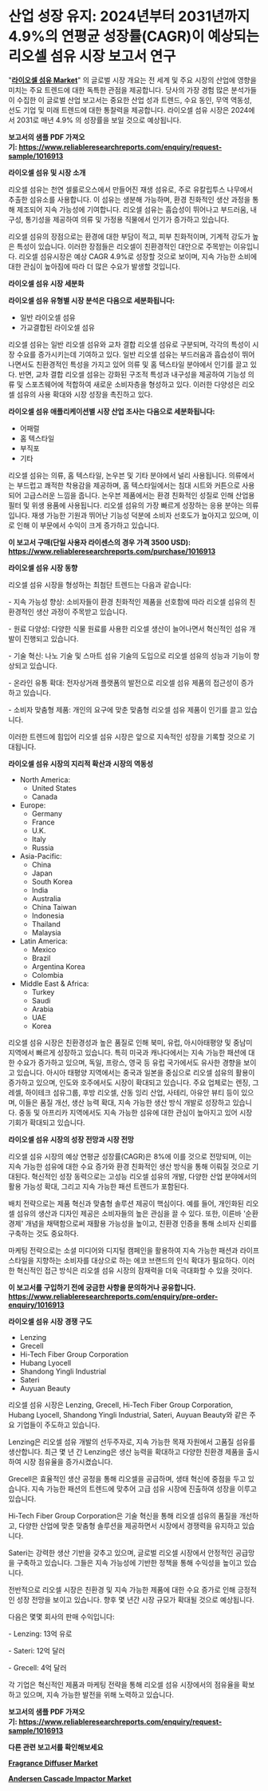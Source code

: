 <p><h1>산업 성장 유지: 2024년부터 2031년까지 4.9%의 연평균 성장률(CAGR)이 예상되는 리오셀 섬유 시장 보고서 연구</h1></p><p>"<strong><a href="https://www.reliableresearchreports.com/lyocell-fiber-r1016913?utm_campaign=105&utm_medium=7&utm_source=Github&utm_content=ia&utm_term=29122024&utm_id=lyocell-fiber">라이오셀 섬유 Market</a></strong>" 의 글로벌 시장 개요는 전 세계 및 주요 시장의 산업에 영향을 미치는 주요 트렌드에 대한 독특한 관점을 제공합니다. 당사의 가장 경험 많은 분석가들이 수집한 이 글로벌 산업 보고서는 중요한 산업 성과 트렌드, 수요 동인, 무역 역동성, 선도 기업 및 미래 트렌드에 대한 통찰력을 제공합니다. 라이오셀 섬유 시장은 2024에서 2031로 매년 4.9% 의 성장률을 보일 것으로 예상됩니다.&nbsp;</p>
<p><strong>보고서의 샘플 PDF 가져오기:&nbsp;<a href="https://www.reliableresearchreports.com/enquiry/request-sample/1016913?utm_campaign=105&utm_medium=7&utm_source=Github&utm_content=ia&utm_term=29122024&utm_id=lyocell-fiber">https://www.reliableresearchreports.com/enquiry/request-sample/1016913</a></strong></p>
<p><strong>라이오셀 섬유 및 시장 소개</strong></p>
<p><p>리오셀 섬유는 천연 셀룰로오스에서 만들어진 재생 섬유로, 주로 유칼립투스 나무에서 추출한 섬유소를 사용합니다. 이 섬유는 생분해 가능하며, 환경 친화적인 생산 과정을 통해 제조되어 지속 가능성에 기여합니다. 리오셀 섬유는 흡습성이 뛰어나고 부드러움, 내구성, 통기성을 제공하여 의류 및 가정용 직물에서 인기가 증가하고 있습니다.</p><p>리오셀 섬유의 장점으로는 환경에 대한 부담이 적고, 피부 친화적이며, 기계적 강도가 높은 특성이 있습니다. 이러한 장점들은 리오셀이 친환경적인 대안으로 주목받는 이유입니다. 리오셀 섬유시장은 예상 CAGR 4.9%로 성장할 것으로 보이며, 지속 가능한 소비에 대한 관심이 높아짐에 따라 더 많은 수요가 발생할 것입니다.</p></p>
<p><strong>라이오셀 섬유 시장 세분화</strong></p>
<p><strong>라이오셀 섬유 유형별 시장 분석은 다음으로 세분화됩니다:</strong></p>
<p><ul><li>일반 라이오셀 섬유</li><li>가교결합된 라이오셀 섬유</li></ul></p>
<p><p>리오셀 섬유는 일반 리오셀 섬유와 교차 결합 리오셀 섬유로 구분되며, 각각의 특성이 시장 수요를 증가시키는데 기여하고 있다. 일반 리오셀 섬유는 부드러움과 흡습성이 뛰어나면서도 친환경적인 특성을 가지고 있어 의류 및 홈 텍스타일 분야에서 인기를 끌고 있다. 반면, 교차 결합 리오셀 섬유는 강화된 구조적 특성과 내구성을 제공하여 기능성 의류 및 스포츠웨어에 적합하여 새로운 소비자층을 형성하고 있다. 이러한 다양성은 리오셀 섬유의 사용 확대와 시장 성장을 촉진하고 있다.</p></p>
<p><strong>라이오셀 섬유 애플리케이션별 시장 산업 조사는 다음으로 세분화됩니다:</strong></p>
<p><ul><li>어패럴</li><li>홈 텍스타일</li><li>부직포</li><li>기타</li></ul></p>
<p><p>리오셀 섬유는 의류, 홈 텍스타일, 논우븐 및 기타 분야에서 널리 사용됩니다. 의류에서는 부드럽고 쾌적한 착용감을 제공하며, 홈 텍스타일에서는 침대 시트와 커튼으로 사용되어 고급스러운 느낌을 줍니다. 논우븐 제품에서는 환경 친화적인 성질로 인해 산업용 필터 및 위생 용품에 사용됩니다. 리오셀 섬유의 가장 빠르게 성장하는 응용 분야는 의류입니다. 재생 가능한 기원과 뛰어난 기능성 덕분에 소비자 선호도가 높아지고 있으며, 이로 인해 이 부문에서 수익이 크게 증가하고 있습니다.</p></p>
<p><strong>이 보고서 구매(단일 사용자 라이센스의 경우 가격 3500 USD): <a href="https://www.reliableresearchreports.com/purchase/1016913?utm_campaign=105&utm_medium=7&utm_source=Github&utm_content=ia&utm_term=29122024&utm_id=lyocell-fiber">https://www.reliableresearchreports.com/purchase/1016913</a></strong></p>
<p><strong>라이오셀 섬유 시장 동향</strong></p>
<p><p>리오셀 섬유 시장을 형성하는 최첨단 트렌드는 다음과 같습니다:</p><p>- 지속 가능성 향상: 소비자들이 환경 친화적인 제품을 선호함에 따라 리오셀 섬유의 친환경적인 생산 과정이 주목받고 있습니다.</p><p>- 원료 다양성: 다양한 식물 원료를 사용한 리오셀 생산이 늘어나면서 혁신적인 섬유 개발이 진행되고 있습니다.</p><p>- 기술 혁신: 나노 기술 및 스마트 섬유 기술의 도입으로 리오셀 섬유의 성능과 기능이 향상되고 있습니다.</p><p>- 온라인 유통 확대: 전자상거래 플랫폼의 발전으로 리오셀 섬유 제품의 접근성이 증가하고 있습니다.</p><p>- 소비자 맞춤형 제품: 개인의 요구에 맞춘 맞춤형 리오셀 섬유 제품이 인기를 끌고 있습니다.</p><p>이러한 트렌드에 힘입어 리오셀 섬유 시장은 앞으로 지속적인 성장을 기록할 것으로 기대됩니다.</p></p>
<p><strong>라이오셀 섬유 시장의 지리적 확산과 시장의 역동성</strong></p>
<p><ul>
    <li>
        North America:
        <ul>
            <li>United States</li>
            <li>Canada</li>
        </ul>
    </li>
    <li>
        Europe:
        <ul>
            <li>Germany</li>
            <li>France</li>
            <li>U.K.</li>
            <li>Italy</li>
            <li>Russia</li>
        </ul>
    </li>
    <li>
        Asia-Pacific:
        <ul>
            <li>China</li>
            <li>Japan</li>
            <li>South Korea</li>
            <li>India</li>
            <li>Australia</li>
            <li>China Taiwan</li>
            <li>Indonesia</li>
            <li>Thailand</li>
            <li>Malaysia</li>
        </ul>
    </li>
    <li>
        Latin America:
        <ul>
            <li>Mexico</li>
            <li>Brazil</li>
            <li>Argentina Korea</li>
            <li>Colombia</li>
        </ul>
    </li>
    <li>
        Middle East & Africa:
        <ul>
            <li>Turkey</li>
            <li>Saudi</li>
            <li>Arabia</li>
            <li>UAE</li>
            <li>Korea</li>
        </ul>
    </li>
    </ul></p>
<p><p>리오셀 섬유 시장은 친환경성과 높은 품질로 인해 북미, 유럽, 아시아태평양 및 중남미 지역에서 빠르게 성장하고 있습니다. 특히 미국과 캐나다에서는 지속 가능한 패션에 대한 수요가 증가하고 있으며, 독일, 프랑스, 영국 등 유럽 국가에서도 유사한 경향을 보이고 있습니다. 아시아 태평양 지역에서는 중국과 일본을 중심으로 리오셀 섬유의 활용이 증가하고 있으며, 인도와 호주에서도 시장이 확대되고 있습니다. 주요 업체로는 렌징, 그레셀, 하이테크 섬유그룹, 후방 리오셀, 산동 잉리 산업, 사테리, 아유안 뷰티 등이 있으며, 이들은 품질 개선, 생산 능력 확대, 지속 가능한 생산 방식 개발로 성장하고 있습니다. 중동 및 아프리카 지역에서도 지속 가능한 섬유에 대한 관심이 높아지고 있어 시장 기회가 확대되고 있습니다.</p></p>
<p><strong>라이오셀 섬유 시장의 성장 전망과 시장 전망</strong></p>
<p><p>리오셀 섬유 시장의 예상 연평균 성장률(CAGR)은 8%에 이를 것으로 전망되며, 이는 지속 가능한 섬유에 대한 수요 증가와 환경 친화적인 생산 방식을 통해 이뤄질 것으로 기대된다. 혁신적인 성장 동력으로는 고성능 리오셀 섬유의 개발, 다양한 산업 분야에서의 활용 가능성 확대, 그리고 지속 가능한 패션 트렌드가 포함된다. </p><p>배치 전략으로는 제품 혁신과 맞춤형 솔루션 제공이 핵심이다. 예를 들어, 개인화된 리오셀 섬유의 생산과 디자인 제공은 소비자들의 높은 관심을 끌 수 있다. 또한, 이른바 '순환 경제' 개념을 채택함으로써 재활용 가능성을 높이고, 친환경 인증을 통해 소비자 신뢰를 구축하는 것도 중요하다. </p><p>마케팅 전략으로는 소셜 미디어와 디지털 캠페인을 활용하여 지속 가능한 패션과 라이프스타일을 지향하는 소비자를 대상으로 하는 에코 브랜드의 인식 확대가 필요하다. 이러한 혁신적인 접근 방식은 리오셀 섬유 시장의 잠재력을 더욱 극대화할 수 있을 것이다.</p></p>
<p><strong>이 보고서를 구입하기 전에 궁금한 사항을 문의하거나 공유합니다. <a href="https://www.reliableresearchreports.com/enquiry/pre-order-enquiry/1016913?utm_campaign=105&utm_medium=7&utm_source=Github&utm_content=ia&utm_term=29122024&utm_id=lyocell-fiber">https://www.reliableresearchreports.com/enquiry/pre-order-enquiry/1016913</a></strong></p>
<p><strong>라이오셀 섬유 시장 경쟁 구도</strong></p>
<p><ul><li>Lenzing</li><li>Grecell</li><li>Hi-Tech Fiber Group Corporation</li><li>Hubang Lyocell</li><li>Shandong Yingli Industrial</li><li>Sateri</li><li>Auyuan Beauty</li></ul></p>
<p><p>리오셀 섬유 시장은 Lenzing, Grecell, Hi-Tech Fiber Group Corporation, Hubang Lyocell, Shandong Yingli Industrial, Sateri, Auyuan Beauty와 같은 주요 기업들이 주도하고 있습니다. </p><p>Lenzing은 리오셀 섬유 개발의 선두주자로, 지속 가능한 목재 자원에서 고품질 섬유를 생산합니다. 최근 몇 년 간 Lenzing은 생산 능력을 확대하고 다양한 친환경 제품을 출시하여 시장 점유율을 증가시켰습니다. </p><p>Grecell은 효율적인 생산 공정을 통해 리오셀을 공급하며, 생태 혁신에 중점을 두고 있습니다. 지속 가능한 패션의 트렌드에 맞추어 고급 섬유 시장에 진출하여 성장을 이루고 있습니다. </p><p>Hi-Tech Fiber Group Corporation은 기술 혁신을 통해 리오셀 섬유의 품질을 개선하고, 다양한 산업에 맞춘 맞춤형 솔루션을 제공하면서 시장에서 경쟁력을 유지하고 있습니다. </p><p>Sateri는 강력한 생산 기반을 갖추고 있으며, 글로벌 리오셀 시장에서 안정적인 공급망을 구축하고 있습니다. 그들은 지속 가능성에 기반한 정책을 통해 수익성을 높이고 있습니다. </p><p>전반적으로 리오셀 시장은 친환경 및 지속 가능한 제품에 대한 수요 증가로 인해 긍정적인 성장 전망을 보이고 있습니다. 향후 몇 년간 시장 규모가 확대될 것으로 예상됩니다.</p><p>다음은 몇몇 회사의 판매 수익입니다:</p><p>- Lenzing: 13억 유로</p><p>- Sateri: 12억 달러</p><p>- Grecell: 4억 달러</p><p>각 기업은 혁신적인 제품과 마케팅 전략을 통해 리오셀 섬유 시장에서의 점유율을 확보하고 있으며, 지속 가능한 발전을 위해 노력하고 있습니다.</p></p>
<p><strong>보고서의 샘플 PDF 가져오기:&nbsp;<a href="https://www.reliableresearchreports.com/enquiry/request-sample/1016913?utm_campaign=105&utm_medium=7&utm_source=Github&utm_content=ia&utm_term=29122024&utm_id=lyocell-fiber">https://www.reliableresearchreports.com/enquiry/request-sample/1016913</a></strong></p>
<p><strong></strong></p>
<p><strong></strong></p>
<p><strong></strong></p>
<p><strong></strong></p>
<p><strong>다른 관련 보고서를 확인해보세요</strong></p>
<p><strong><p><a href="https://github.com/hartsockdonnette82/Market-Research-Report-List-1/blob/main/fragrance-diffuser-market.md?utm_campaign=105&utm_medium=7&utm_source=Github&utm_content=ia&utm_term=29122024&utm_id=lyocell-fiber">Fragrance Diffuser Market</a></p><p><a href="https://github.com/arionmp/Market-Research-Report-List-5/blob/main/andersen-cascade-impactor-market.md?utm_campaign=105&utm_medium=7&utm_source=Github&utm_content=ia&utm_term=29122024&utm_id=lyocell-fiber">Andersen Cascade Impactor Market</a></p></strong></p>
<p></p>